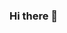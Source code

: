 ### Hi there 👋

<!--
**rchika/rchika** is a ✨ _special_ ✨ repository because its `README.md` (this file) appears on your GitHub profile.

Here are some ideas to get you started:

- 🔭 I’m currently working on .Android developer...
- 🌱 I’m currently learning . diploma(cse)..
- 👯 I’m looking to collaborate on Banking management system....
- 🤔 I’m looking for help with personal portfolio website...
- 💬 Ask me about ..html,css,js anf react js .
- 📫 How to reach me: .divyaku9525@gmail.com..
- 😄 Pronouns: ...
- ⚡ Fun fact: ...
-->
